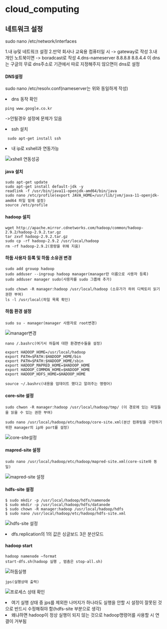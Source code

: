 # cloud_computing

<h2>네트워크 설정</h2>

sudo nano /etc/network/interfaces

 1.내 ip및 네트워크 설정
 2.만약 회사나 교육용 컴퓨터일 시 -> gateway로 작성
 3.내 개인 노트북이면 -> boradcast로 작성
 4.dns-nameserver 8.8.8.8 8.8.4.4 
 이 dns는 구글의 무료 dns주소로 기관에서 따로 지정해주지 않으면이 dns로 설정
    
 
  
<h4>DNS설정</h4>

sudo nano /etc/resolv.conf(nameserver는 위와 동일하게 작성)
   

 

   <li> dns 동작 확인</li>

    ping www.google.co.kr

   ->안될경우 설정에 문제가 있음

   <li> ssh 설치</li>

     sudo apt-get install ssh


   <li>내 ip로 xshell과 연동가능</li>

![xshell 연동성공](https://github.com/HANYONUJUN/cloud_computing/assets/104452243/972e7324-1711-4a29-b6d0-3e750ab4303b)



   <h4>java 설치</h4>

    sudo apt-get update
    sudo apt-get install default-jdk -y
    readlink -f /usr/bin/java11-openjdk-amd64/bin/java
    sudo nano /etc/profile(export JAVA_HOME=/usr/lib/jvm/java-11-openjdk-amd64 파일 밑에 설정)
    source /etc/profile


   <h4>hadoop 설치</h4>

    wget http://apache.mirror.cdnetworks.com/hadoop/common/hadoop-2.9.2/hadoop-2.9.2.tar.gz
    tar zxvf hadoop-2.9.2.tar.gz
    sudo cp -rf hadoop-2.9.2 /usr/local/hadoop
    rm -rf hadoop-2.9.2(용량을 위해 지움)


   <h4>하둡 사용자 등록 및 하둡 소유권 변경</h4>


    sudo add grouop hadoop
    sudo adduser --ingroup hadoop manager(manager란 이름으로 사용자 등록)
    sudo adduser manager sudo(사용자를 sudo 그룹에 추가)

    sudo chown -R manager:hadoop /usr/local/hadoop (소유가가 하위 디렉토리 읽기 권한 부여)
    ls -l /usr/local(파일 목록 확인)


   <h4>하둡 환경 설정</h4>
   
    sudo su - manager(manager 사용자로 root변경)
![manager변경](https://github.com/HANYONUJUN/cloud_computing/assets/104452243/7965704e-c41e-4536-bde4-f63bf220270d)

    nano /.bashrc(여기서 하둡에 대한 환경변수들을 설정)
            
    export HADOOP_HOME=/usr/local/hadoop
    export PATH=$PATH:$HADOOP_HOME/bin
    export PATH=$PATH:$HADOOP_HOME/sbin
    export HADOOP_MAPRED_HOME=$HADOOP_HOME
    export HADOOP_COMMON_HOME=$HADOOP_HOME
    export HADOOP_HDFS_HOME=$HADOOP_HOME
            
    source ~/.bashrc(내용을 업데이트 했다고 알려주는 명령어)


  <h4>core-site 설정</h4>

    sudo chwon -R manager:hadoop /usr/local/hadoop/tmp/ (이 경로에 있는 파일들을 읽을 수 있는 권한 부여)

    sudo nano /usr/local/hadoop/etc/hadoop/core-site.xml(분산 컴퓨팅을 구현하기 위한 manager의 ip와 port를 설정)

![core-site설정](https://github.com/HANYONUJUN/cloud_computing/assets/104452243/718ad199-343f-4857-82a4-bdf6d1b5240e)


  <h4>mapred-site 설정</h4>

    sudo nano /usr/local/hadoop/etc/hadoop/mapred-site.xml(core-site와 동일)

![mapred-site 설정](https://github.com/HANYONUJUN/cloud_computing/assets/104452243/c57651c4-e1af-479c-8074-e036eaa4e377)

   <h4>hdfs-site 설정</h4>

    $ sudo mkdir -p /usr/local/hadoop/hdfs/namenode
    $ sudo mkdir -p /usr/local/hadoop/hdfs/datanode
    $ sudo chown -R manager:hadoop /usr/local/hadoop/hdfs
    $ sudo nano /usr/local/hadoop/etc/hadoop/hdfs-site.xml

![hdfs-site 설정](https://github.com/HANYONUJUN/cloud_computing/assets/104452243/a5229142-bea5-480e-8daf-bae13c8ef27d)
<li>dfs.replication의 1의 값은 싱글보드 3은 분산모드 </li>


  <h4>hadoop start</h4>

    hadoop namenode –format
    start-dfs.sh(hadoop 실행 , 멈춤은 stop-all.sh)
![하둡실행](https://github.com/HANYONUJUN/cloud_computing/assets/104452243/2d2e35ea-68a2-4913-af36-ab1034ae0038)

    jps(실행상태 출력)
![프로세스 상태 확인](https://github.com/HANYONUJUN/cloud_computing/assets/104452243/efd6667a-4506-4212-a6a2-2781a4de592f)
<li>여기 실행 상태 중 jps를 제외한 나머지가 하나라도 실행을 안할 시 설정이 잘못된 것으로 반드시 수정해줘야 함(hdfs-site 부분으로 생각)</li>
<li>왜냐하면 hadoop이 정상 실행이 되지 않는 것으로 hadoop명령어를 사용할 시 연결이 거부됨</li>
         
          

    
            
